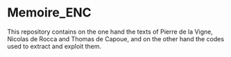 # Memoire_ENC

This repository contains on the one hand the texts of Pierre de la Vigne, Nicolas de Rocca and Thomas de Capoue, and on the other hand the codes used to extract and exploit them.
